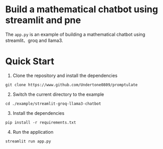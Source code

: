 # Build a mathematical chatbot using streamlit and pne

The `app.py` is an example of building a mathematical chatbot using streamlit、groq and llama3.

# Quick Start

1. Clone the repository and install the dependencies

```shell
git clone https://www.github.com/Undertone0809/promptulate
```

2. Switch the current directory to the example

```shell
cd ./example/streamlit-groq-llama3-chatbot
```

3. Install the dependencies

```shell
pip install -r requirements.txt
```

4. Run the application

```shell
streamlit run app.py
```